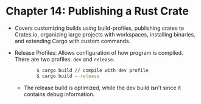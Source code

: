 # Chapter 14: Publishing a Rust Crate
* Covers customizing builds using build-profiles, publishing crates to Crates.io, organizing large projects with workspaces, installing binaries, and extending Cargo with custom commands.

* Release Profiles: Allows configuration of how program is compiled. There are two profiles: `dev` and `release`.
    ```cmd 
            $ cargo build // compile with dev profile
            $ cargo build --release
    ```
    * The release build is optimized, while the dev build isn't since it contains debug information.